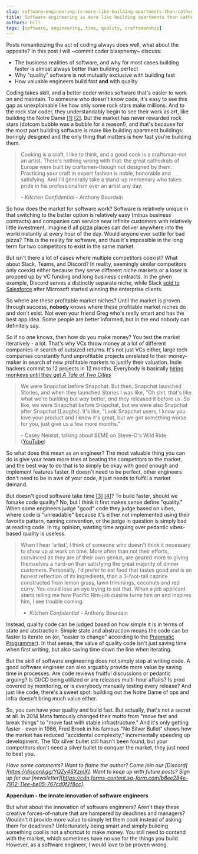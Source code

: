 ```yaml
---
slug: software-engineering-is-more-like-building-apartments-than-cathedrals
title: Software engineering is more like building apartments than cathedrals
authors: bill
tags: [software, engineering, time, quality, craftsmanship]
---
```


Posts romanticizing the act of coding always does well, what about the opposite? In this post I will ~commit coder blasphemy~ discuss:
- The business realities of software, and why for most cases building faster is almost always better than building perfect
- Why "quality" software is not mutually exclusive with building fast
- How valuable engineers build fast **and** with quality

<!--truncate-->

Coding takes skill, and a better coder writes software that's easier to work on and maintain. To someone who doesn't know code, it's easy to see this gap as unexplainable like how only some rock stars make millions. And to the rock star coder, they understandably begin to see their work as art, like building the Notre Dame [\[1\]][A1] [\[2\]][A2]. But the market has never rewarded rock stars (dotcom bubble was a bubble for a reason!), and that's because for the most part building software is more like building apartment buildings: boringly designed and the only thing that matters is how fast you're building them.

[A1]: https://news.ycombinator.com/item?id=36523571
[A2]: https://news.ycombinator.com/item?id=35678278

> Cooking is a craft, I like to think, and a good cook is a craftsman-not an artist. There's nothing wrong with that: the great cathedrals of Europe were built by craftsmen-though not designed by them. Practicing your craft in expert fashion is noble, honorable and satisfying. And I'll generally take a stand-up mercenary who takes pride in his professionalism over an artist any day.
> 
> \- *Kitchen Confidential* - Anthony Bourdain

So how does the market for software work? Software is relatively unique in that switching to the better option is relatively easy (minus business contracts) and companies can service near infinite customers with relatively little investment. Imagine if all pizza places can deliver anywhere into the world instantly at every hour of the day. Would anyone ever settle for bad pizza? This is the reality for software, and thus it's impossible in the long term for two competitors to exist in the same market.

But isn't there a lot of cases where multiple competitors coexist? What about Slack, Teams, and Discord? In reality, seemingly similar competitors only coexist either because they serve different niche markets or a loser is propped up by VC funding and long business contracts. In the given example, Discord serves a distinctly separate niche, while Slack [sold to Salesforce](https://www.theverge.com/22150313/how-microsoft-crushed-slack-salesforce-acquisition) after Microsoft started winning the enterprise clients.

So where are these profitable market niches? Until the market is proven through success, **nobody** knows where these profitable market niches do and don't exist. Not even your friend Greg who's really smart and has the best app idea. Some people are better informed, but in the end nobody can definitely say.

So if no one knows, then how do you make money? You test the market iteratively - a lot. That's why VCs throw money at a lot of different companies in search of outsized returns. It's not just VCs either, large tech companies constantly fund unprofitable projects unrelated to their money-maker in search of new profitable markets to justify their valuation. Indie hackers commit to 12 projects in 12 months. Everybody is basically [hiring monkeys until they get _A Tale of Two Cities_](https://en.wikipedia.org/wiki/Infinite_monkey_theorem_in_popular_culture)

> We were Snapchat before Snapchat. But then, Snapchat launched Stories, and when they launched Stories I was like, "Oh shit, that's like what we're building but *way* better, *and* they released it before us. So like, we were Snapchat before Snapchat, but we were also Snapchat after Snapchat \[Laughs\]. It's like, "Look Snapchat users, I know you love your product and I know it's great, but we got something worse for you, just give us a few more months."
> 
> \- Casey Neistat, talking about BEME on Steve-O's Wild Ride ([YouTube](https://www.youtube.com/watch?v=SU5PRsSvo2E))

So what does this mean as an engineer? The most valuable thing you can do is give your team more tries at beating the competitors to the market, and the best way to do that is to simply be okay with good enough and implement features faster. It doesn't need to be perfect, other engineers don't need to be in awe of your code, it just needs to fulfill a market demand.

But doesn't good software take time [\[3\]][3] [\[4\]][4]? To build faster, should we forsake code quality? No, but I think it first makes sense define "quality." When some engineers judge "good" code they judge based on vibes, where code is "unreadable" because it's either not implemented using their favorite pattern, naming convention, or the judge in question is simply bad at reading code. In my opinion, wasting time arguing over pedantic vibes-based quality is useless.

[3]: https://www.joelonsoftware.com/2001/07/21/good-software-takes-ten-years-get-used-to-it/
[4]: https://www.reddit.com/r/programming/comments/uu5a5k/why_building_software_takes_time/

> When I hear 'artist', I think of someone who doesn't think it necessary to show up at work on time. More often than not their efforts, convinced as they are of their own genius, are geared more to giving themselves a hard-on than satisfying the great majority of dinner customers. Personally, I'd prefer to eat food that tastes good and is an honest reflection of its ingredients, than a 3-foot-tall caprice constructed from lemon grass, lawn trimmings, coconuts and red curry. You could lose an eye trying to eat that. When a job applicant starts telling me how Pacific Rim-job cuisine turns him on and inspires him, I see trouble coming.
> - *Kitchen Confidential* - Anthony Bourdain

Instead, quality code can be judged based on how simple it is in terms of state and abstraction. Simple state and abstraction means the code can be faster to iterate on (or, "easier to change" according to the [Pragmatic Programmer](https://pragprog.com/titles/tpp20/the-pragmatic-programmer-20th-anniversary-edition/)). In that sense, the value of quality code isn't just saving time when first writing, but also saving time down the line when iterating. 

But the skill of software engineering does not simply stop at writing code. A good software engineer can also arguably provide more value by saving time in processes. Are code reviews fruitful discussions or pedantic arguing? Is CI/CD being utilized or are releases multi-hour affairs? Is prod covered by monitoring, or is everybody manually testing every release? And just like code, there's a sweet spot: building out the Notre Dame of ops and infra doesn't bring much value either.

So, you can have your quality and build fast. But actually, that's not a secret at all. In 2014 Meta famously changed their motto from "move fast and break things" to "move fast with stable infrastructure." And it's only getting faster - even in 1986, Fred Brook in his famous "No Silver Bullet" shows how the market has reduced "accidental complexity," incrementally speeding up development. The 10x silver bullet still hasn't been found, but your competitors don't need a silver bullet to conquer the market, they just need to beat you.

_Have some comments? Want to flame the author? Come join our [Discord][https://discord.gg/YQZy4SXzmX]. Want to keep up with future posts? Sign up for our [newsletter][https://cdn.forms-content.sg-form.com/b8ee284e-7912-11ee-be05-767cd0f2f8cc]._

**Appendum - the innate innovation of software engineers**

But what about the innovation of software enginners? Aren't they these creative forces-of-nature that are hampered by deadlines and managers? Wouldn't it provide more value to simply let them cook instead of asking them for deadlines? Unfortunately being smart and simply building something cool is not a shortcut to make money. You still need to contend with the market, which sometimes have no use for the things you build. However, as a software engineer, I would love to be proven wrong.